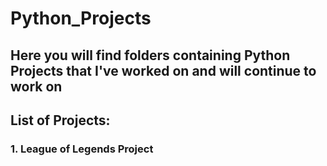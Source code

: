 # Python_Projects

## Here you will find folders containing Python Projects that I've worked on and will continue to work on

## List of Projects:

### 1. League of Legends Project


